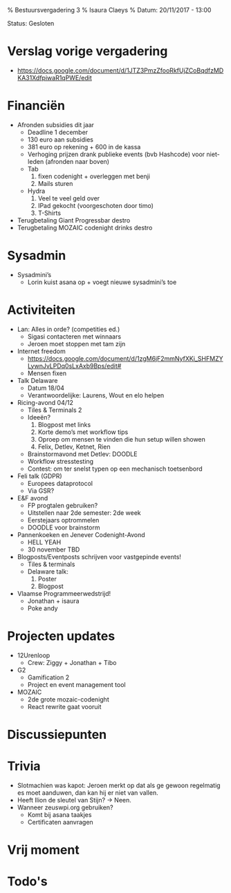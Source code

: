 % Bestuursvergadering 3
% Isaura Claeys
% Datum: 20/11/2017 - 13:00 

Status: Gesloten

# Verslag vorige vergadering
* https://docs.google.com/document/d/1JTZ3PmzZfooRkfUjZCoBqdfzMDKA31XdfpiwaR1qPWE/edit


# Financiën
* Afronden subsidies dit jaar
  * Deadline 1 december
  * 130 euro aan subsidies
  * 381 euro op rekening + 600 in de kassa
  * Verhoging prijzen drank publieke events (bvb Hashcode) voor niet-leden (afronden naar boven)
  * Tab
     1. fixen codenight + overleggen met benji
     2. Mails sturen
  * Hydra
     1. Veel te veel geld over
     2. IPad gekocht (voorgeschoten door timo)
     3. T-Shirts
* Terugbetaling Giant Progressbar destro
* Terugbetaling MOZAIC codenight drinks destro


# Sysadmin
* Sysadmini’s
  * Lorin kuist asana op + voegt nieuwe sysadmini’s toe


# Activiteiten
* Lan: Alles in orde? (competities ed.)
  * Sigasi contacteren met winnaars
  * Jeroen moet stoppen met tam zijn
* Internet freedom
  * https://docs.google.com/document/d/1zgM6jF2mmNyfXKi_SHFMZYLywnJvLPDq0sLxAxb9Bps/edit#
  * Mensen fixen
* Talk Delaware
  * Datum 18/04
  * Verantwoordelijke: Laurens, Wout en elo helpen
* Ricing-avond 04/12
  * Tiles & Terminals 2
  * Ideeën?
     1. Blogpost met links
     2. Korte demo’s met workflow tips
     3. Oproep om mensen te vinden die hun setup willen showen
     4. Felix, Detlev, Ketnet, Rien
  * Brainstormavond met Detlev: DOODLE
  * Workflow stresstesting
  * Contest: om ter snelst typen op een mechanisch toetsenbord
* Feli talk (GDPR)
  * Europees dataprotocol
  * Via GSR?
* E&F avond
  * FP progtalen gebruiken?
  * Uitstellen naar 2de semester: 2de week
  * Eerstejaars optrommelen
  * DOODLE voor brainstorm
* Pannenkoeken en Jenever Codenight-Avond
  * HELL YEAH
  * 30 november TBD
* Blogposts/Eventposts schrijven voor vastgepinde events!
  * Tiles & terminals
  * Delaware talk: 
     1. Poster
     2. Blogpost 
* Vlaamse Programmeerwedstrijd!
  * Jonathan + isaura
  * Poke andy

# Projecten updates
* 12Urenloop
   * Crew: Ziggy + Jonathan + Tibo
* G2
   * Gamification 2
   * Project en event management tool
* MOZAIC
   * 2de grote mozaic-codenight
   * React rewrite gaat vooruit

# Discussiepunten

# Trivia
* Slotmachien was kapot: Jeroen merkt op dat als ge gewoon regelmatig es moet aanduwen, dan kan hij er niet van vallen.
* Heeft Ilion de sleutel van Stijn? -> Neen.
* Wanneer zeuswpi.org gebruiken? 
  * Komt bij asana taakjes
  * Certificaten aanvragen

# Vrij moment

# Todo's
